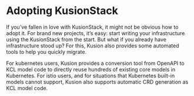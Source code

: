 # Adopting KusionStack

If you’ve fallen in love with KusionStack, it might not be obvious how to adopt it. For brand new projects, it’s easy: start writing your infrastructure using the KusionStack from the start. But what if you already have infrastructure stood up? For this, Kusion also provides some automated tools to help you quickly migrate.

For kubernetes users, Kusion provides a conversion tool from OpenAPI to KCL model code to directly reuse hundreds of existing core models in Kubernetes. For istio users, and for situations that Kubernetes built-in models cannot support, Kusion also supports automatic CRD generation as KCL model code.


